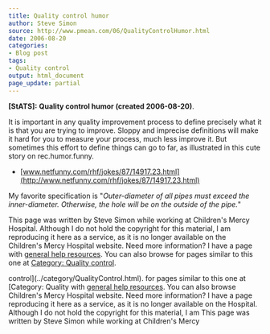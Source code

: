 ```yaml
---
title: Quality control humor
author: Steve Simon
source: http://www.pmean.com/06/QualityControlHumor.html
date: 2006-08-20
categories:
- Blog post
tags:
- Quality control
output: html_document
page_update: partial
---
```

**[StATS]:** **Quality control humor (created
2006-08-20)**.

It is important in any quality improvement process to define precisely
what it is that you are trying to improve. Sloppy and imprecise
definitions will make it hard for you to measure your process, much less
improve it. But sometimes this effort to define things can go to far, as
illustrated in this cute story on rec.humor.funny.

-   [www.netfunny.com/rhf/jokes/87/14917.23.html](http://www.netfunny.com/rhf/jokes/87/14917.23.html)

My favorite specification is "*Outer-diameter of all pipes must exceed
the inner-diameter. Otherwise, the hole will be on the outside of the
pipe.*"

This page was written by Steve Simon while working at Children's Mercy
Hospital. Although I do not hold the copyright for this material, I am
reproducing it here as a service, as it is no longer available on the
Children's Mercy Hospital website. Need more information? I have a page
with [general help resources](../GeneralHelp.html). You can also browse
for pages similar to this one at [Category: Quality
control](../category/QualityControl.html).
<!---More--->
control](../category/QualityControl.html).
for pages similar to this one at [Category: Quality
with [general help resources](../GeneralHelp.html). You can also browse
Children's Mercy Hospital website. Need more information? I have a page
reproducing it here as a service, as it is no longer available on the
Hospital. Although I do not hold the copyright for this material, I am
This page was written by Steve Simon while working at Children's Mercy

<!---Do not use
**[StATS]:** **Quality control humor (created
This page was written by Steve Simon while working at Children's Mercy
Hospital. Although I do not hold the copyright for this material, I am
reproducing it here as a service, as it is no longer available on the
Children's Mercy Hospital website. Need more information? I have a page
with [general help resources](../GeneralHelp.html). You can also browse
for pages similar to this one at [Category: Quality
control](../category/QualityControl.html).
page_update: partial
--->

